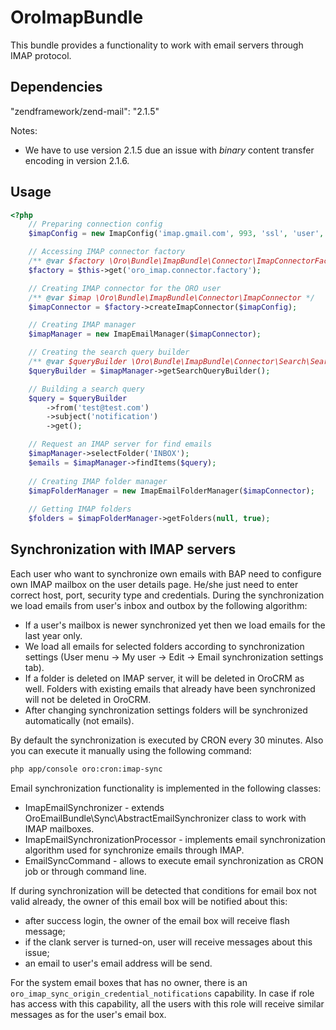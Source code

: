 OroImapBundle
=============

This bundle provides a functionality to work with email servers through IMAP protocol.

Dependencies
------------

"zendframework/zend-mail": "2.1.5"

Notes:
- We have to use version 2.1.5 due an issue with *binary* content transfer encoding in version 2.1.6.


Usage
-----

``` php
<?php
    // Preparing connection config
    $imapConfig = new ImapConfig('imap.gmail.com', 993, 'ssl', 'user', 'pwd');

    // Accessing IMAP connector factory
    /** @var $factory \Oro\Bundle\ImapBundle\Connector\ImapConnectorFactory */
    $factory = $this->get('oro_imap.connector.factory');

    // Creating IMAP connector for the ORO user
    /** @var $imap \Oro\Bundle\ImapBundle\Connector\ImapConnector */
    $imapConnector = $factory->createImapConnector($imapConfig);

    // Creating IMAP manager
    $imapManager = new ImapEmailManager($imapConnector);

    // Creating the search query builder
    /** @var $queryBuilder \Oro\Bundle\ImapBundle\Connector\Search\SearchQueryBuilder */
    $queryBuilder = $imapManager->getSearchQueryBuilder();

    // Building a search query
    $query = $queryBuilder
        ->from('test@test.com')
        ->subject('notification')
        ->get();

    // Request an IMAP server for find emails
    $imapManager->selectFolder('INBOX');
    $emails = $imapManager->findItems($query);
    
    // Creating IMAP folder manager
    $imapFolderManager = new ImapEmailFolderManager($imapConnector);
    
    // Getting IMAP folders 
    $folders = $imapFolderManager->getFolders(null, true);
```

Synchronization with IMAP servers
---------------------------------
Each user who want to synchronize own emails with BAP need to configure own IMAP mailbox on the user details page. He/she just need to enter correct host, port, security type and credentials.
During the synchronization we load emails from user's inbox and outbox by the following algorithm:

 - If a user's mailbox is newer synchronized yet then we load emails for the last year only.
 - We load all emails for selected folders according to synchronization settings (User menu -> My user -> Edit -> Email synchronization settings tab).
 - If a folder is deleted on IMAP server, it will be deleted in OroCRM as well. Folders with existing emails that already have been synchronized will not be deleted in OroCRM.
 - After changing synchronization settings folders will be synchronized automatically (not emails).

By default the synchronization is executed by CRON every 30 minutes. Also you can execute it manually using the following command:
```bash
php app/console oro:cron:imap-sync
```

Email synchronization functionality is implemented in the following classes:

 - ImapEmailSynchronizer - extends OroEmailBundle\Sync\AbstractEmailSynchronizer class to work with IMAP mailboxes.
 - ImapEmailSynchronizationProcessor - implements email synchronization algorithm used for synchronize emails through IMAP.
 - EmailSyncCommand - allows to execute email synchronization as CRON job or through command line.

If during synchronization will be detected that conditions for email box not valid already, the owner of this email box will be notified about this:

 - after success login, the owner of the email box will receive flash message;
 - if the clank server is turned-on, user will receive messages about this issue;
 - an email to user's email address will be send.

For the system email boxes that has no owner, there is an `oro_imap_sync_origin_credential_notifications` capability. In case if role has access with this
capability, all the users with this role will receive similar messages as for the user's email box.
